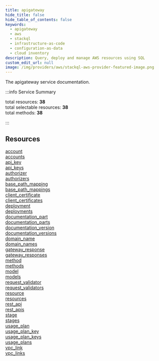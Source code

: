 ```yaml
---
title: apigateway
hide_title: false
hide_table_of_contents: false
keywords:
  - apigateway
  - aws
  - stackql
  - infrastructure-as-code
  - configuration-as-data
  - cloud inventory
description: Query, deploy and manage AWS resources using SQL
custom_edit_url: null
image: /img/providers/aws/stackql-aws-provider-featured-image.png
---
```


The apigateway service documentation.

:::info Service Summary

<div class="row">
<div class="providerDocColumn">
<span>total resources:&nbsp;<b>38</b></span><br />
<span>total selectable resources:&nbsp;<b>38</b></span><br />
<span>total methods:&nbsp;<b>38</b></span><br />
</div>
</div>

:::

## Resources
<div class="row">
<div class="providerDocColumn">
<a href="/providers/awscc/apigateway/account/">account</a><br />
<a href="/providers/awscc/apigateway/accounts/">accounts</a><br />
<a href="/providers/awscc/apigateway/api_key/">api_key</a><br />
<a href="/providers/awscc/apigateway/api_keys/">api_keys</a><br />
<a href="/providers/awscc/apigateway/authorizer/">authorizer</a><br />
<a href="/providers/awscc/apigateway/authorizers/">authorizers</a><br />
<a href="/providers/awscc/apigateway/base_path_mapping/">base_path_mapping</a><br />
<a href="/providers/awscc/apigateway/base_path_mappings/">base_path_mappings</a><br />
<a href="/providers/awscc/apigateway/client_certificate/">client_certificate</a><br />
<a href="/providers/awscc/apigateway/client_certificates/">client_certificates</a><br />
<a href="/providers/awscc/apigateway/deployment/">deployment</a><br />
<a href="/providers/awscc/apigateway/deployments/">deployments</a><br />
<a href="/providers/awscc/apigateway/documentation_part/">documentation_part</a><br />
<a href="/providers/awscc/apigateway/documentation_parts/">documentation_parts</a><br />
<a href="/providers/awscc/apigateway/documentation_version/">documentation_version</a><br />
<a href="/providers/awscc/apigateway/documentation_versions/">documentation_versions</a><br />
<a href="/providers/awscc/apigateway/domain_name/">domain_name</a><br />
<a href="/providers/awscc/apigateway/domain_names/">domain_names</a><br />
<a href="/providers/awscc/apigateway/gateway_response/">gateway_response</a>
</div>
<div class="providerDocColumn">
<a href="/providers/awscc/apigateway/gateway_responses/">gateway_responses</a><br />
<a href="/providers/awscc/apigateway/method/">method</a><br />
<a href="/providers/awscc/apigateway/methods/">methods</a><br />
<a href="/providers/awscc/apigateway/model/">model</a><br />
<a href="/providers/awscc/apigateway/models/">models</a><br />
<a href="/providers/awscc/apigateway/request_validator/">request_validator</a><br />
<a href="/providers/awscc/apigateway/request_validators/">request_validators</a><br />
<a href="/providers/awscc/apigateway/resource/">resource</a><br />
<a href="/providers/awscc/apigateway/resources/">resources</a><br />
<a href="/providers/awscc/apigateway/rest_api/">rest_api</a><br />
<a href="/providers/awscc/apigateway/rest_apis/">rest_apis</a><br />
<a href="/providers/awscc/apigateway/stage/">stage</a><br />
<a href="/providers/awscc/apigateway/stages/">stages</a><br />
<a href="/providers/awscc/apigateway/usage_plan/">usage_plan</a><br />
<a href="/providers/awscc/apigateway/usage_plan_key/">usage_plan_key</a><br />
<a href="/providers/awscc/apigateway/usage_plan_keys/">usage_plan_keys</a><br />
<a href="/providers/awscc/apigateway/usage_plans/">usage_plans</a><br />
<a href="/providers/awscc/apigateway/vpc_link/">vpc_link</a><br />
<a href="/providers/awscc/apigateway/vpc_links/">vpc_links</a>
</div>
</div>